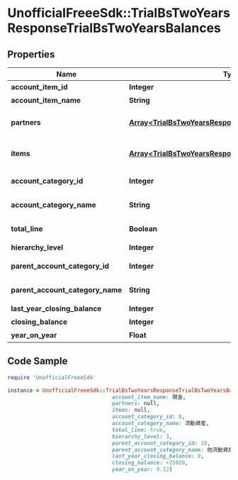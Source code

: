 # UnofficialFreeeSdk::TrialBsTwoYearsResponseTrialBsTwoYearsBalances

## Properties

Name | Type | Description | Notes
------------ | ------------- | ------------- | -------------
**account_item_id** | **Integer** | 勘定科目ID(勘定科目の時のみ含まれる) | [optional] 
**account_item_name** | **String** | 勘定科目名(勘定科目の時のみ含まれる) | [optional] 
**partners** | [**Array&lt;TrialBsTwoYearsResponseTrialBsTwoYearsPartners&gt;**](TrialBsTwoYearsResponseTrialBsTwoYearsPartners.md) | breakdown_display_type:partner, account_item_display_type:account_item指定時のみ含まれる | [optional] 
**items** | [**Array&lt;TrialBsTwoYearsResponseTrialBsTwoYearsItems&gt;**](TrialBsTwoYearsResponseTrialBsTwoYearsItems.md) | breakdown_display_type:item, account_item_display_type:account_item指定時のみ含まれる | [optional] 
**account_category_id** | **Integer** | 勘定科目カテゴリーID(勘定科目カテゴリーの時のみ含まれる) | [optional] 
**account_category_name** | **String** | 勘定科目カテゴリー名(勘定科目カテゴリーの時のみ含まれる) | [optional] 
**total_line** | **Boolean** | 合計行(勘定科目カテゴリー名の時のみ含まれる) | [optional] 
**hierarchy_level** | **Integer** | 階層レベル | [optional] 
**parent_account_category_id** | **Integer** | 上位科目カテゴリーID(上層が存在する場合含まれる) | [optional] 
**parent_account_category_name** | **String** | 上位勘定科目カテゴリー名(上層が存在する場合含まれる) | [optional] 
**last_year_closing_balance** | **Integer** | 前年度期末残高 | [optional] 
**closing_balance** | **Integer** | 期末残高 | [optional] 
**year_on_year** | **Float** | 前年比 | [optional] 

## Code Sample

```ruby
require 'UnofficialFreeeSdk'

instance = UnofficialFreeeSdk::TrialBsTwoYearsResponseTrialBsTwoYearsBalances.new(account_item_id: 192,
                                 account_item_name: 現金,
                                 partners: null,
                                 items: null,
                                 account_category_id: 8,
                                 account_category_name: 流動資産,
                                 total_line: true,
                                 hierarchy_level: 3,
                                 parent_account_category_id: 19,
                                 parent_account_category_name: 他流動資産,
                                 last_year_closing_balance: 0,
                                 closing_balance: -25920,
                                 year_on_year: 0.12)
```


